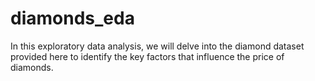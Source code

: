 # diamonds_eda
In this exploratory data analysis, we will delve into the diamond dataset provided here to identify the key factors that influence the price of diamonds.
